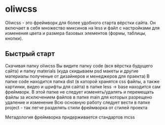 # oliwcss
Oliwcss - это фреймворк для более удобного старта вёрстки сайта. Он включает в себя множество миксинов на less и файл с настройками для изменения цвета и размера базовых элементов (формы, таблицы, кнопки).

## Быстрый старт
Скачивая папку oliwcss Вы видите папку code (вся вёрстка будущего сайта) и папку materials (куда скидываем psd макеты и другие материалы полученые от дизайнеров и менеджеров для праекта)
В папке code находится папка dist (в каторой хранятся css файлы, а также картинки, видео и шрифты для сайта)
в папке less -> base находится сам фреймворк. В этой папке не следует изменять/удалять и перемещать файлы за исключением файлов в папке main для которых разрещено удаление и изменение
Всю основную работу следует вести в папке project - так легче разделять стили фреймворка от стилей проекта

Метадология фреймворка придерживается стандартов mcss
